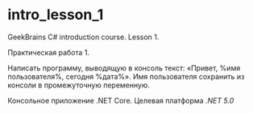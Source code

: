 # intro_lesson_1
GeekBrains C# introduction course. Lesson 1.

Практическая работа 1.

Написать программу, выводящую в консоль текст: «Привет, %имя пользователя%, сегодня %дата%». 
Имя пользователя сохранить из консоли в промежуточную переменную.

Консольное приложение .NET Core.
Целевая платформа *.NET 5.0*

